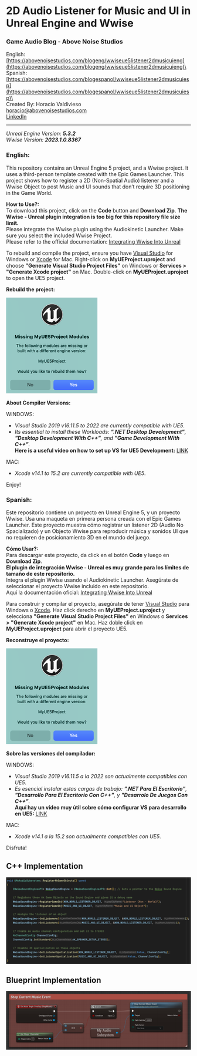 # 2D Audio Listener for Music and UI in Unreal Engine and Wwise
### Game Audio Blog - Above Noise Studios
English: [https://abovenoisestudios.com/blogeng/wwiseue5listener2dmusicuieng](https://abovenoisestudios.com/blogeng/wwiseue5listener2dmusicuieng)\
Spanish: [https://abovenoisestudios.com/blogespanol/wwiseue5listener2dmusicuiesp](https://abovenoisestudios.com/blogespanol/wwiseue5listener2dmusicuiesp)\
\
Created By: Horacio Valdivieso\
[horacio@abovenoisestudios.com](mailto:horacio@abovenoisestudios.com)\
[LinkedIn](https://www.linkedin.com/in/horaciovaldivieso/)

---
_Unreal Engine Version: **5.3.2**_\
_Wwise Version: **2023.1.0.8367**_

### **English:**
This repository contains an Unreal Engine 5 project, and a Wwise project.
It uses a third-person template created with the Epic Games Launcher.
This project shows how to register a 2D (Non-Spatial Audio) listener and a Wwise Object to post Music and UI sounds that don’t require 3D positioning in the Game World.

**How to Use?:**\
To download this project, click on the **Code** button and **Download Zip**.
**The Wwise - Unreal plugin integration is too big for this repository file size limit.**\
Please integrate the Wwise plugin using the Audiokinetic Launcher. Make sure you select the included Wwise Project.\
Please refer to the official documentation: [Integrating Wwise Into Unreal](https://www.audiokinetic.com/en/library/wwise_launcher/?source=InstallGuide&id=integrating_wwise_into_an_unreal_project)

To rebuild and compile the project, ensure you have [Visual Studio](https://visualstudio.microsoft.com/) for Windows or [Xcode](https://download.developer.apple.com/Developer_Tools/Xcode_13.4.1/Xcode_13.4.1.xip) for Mac.
Right-click on **MyUEProject.uproject** and choose **"Generate Visual Studio Project Files"** on Windows or **Services > "Generate Xcode project"** on Mac.
Double-click on **MyUEProject.uproject** to open the UE5 project.

**Rebuild the project:**

<img height="261" src="Images/Rebuild Project.png" width="249"/>

**About Compiler Versions:**

WINDOWS:

- _Visual Studio 2019 v16.11.5 to 2022 are currently compatible with UE5_.
- _Its essential to install these Workloads: **".NET Desktop Development"**, **"Desktop Development With C++"**, and **"Game Development With C++"**._\
  **Here is a useful video on how to set up VS for UE5 Development:** [LINK](https://youtu.be/8xJRr6Yr_LU?t=105)

MAC:
- _Xcode v14.1 to 15.2 are currently compatible with UE5_.

Enjoy!

### **Spanish:**
Este repositorio contiene un proyecto en Unreal Engine 5, y un proyecto Wwise.
Usa una maqueta en primera persona creada con el Epic Games Launcher.
Este proyecto muestra cómo registrar un listener 2D (Audio No Spacializado) y un Objecto Wwise para reproducir música y sonidos UI que no requieren de posicionamiento 3D en el mundo del juego.

**Cómo Usar?:**\
Para descargar este proyecto, da click en el botón **Code** y luego en **Download Zip**.\
**El plugin de integración Wwise - Unreal es muy grande para los límites de tamaño de este repositorio.**\
Integra el plugin Wwise usando el Audiokinetic Launcher. Asegúrate de seleccionar el proyecto Wwise incluido en este repositorio.\
Aquí la documentación oficial: [Integrating Wwise Into Unreal](https://www.audiokinetic.com/en/library/wwise_launcher/?source=InstallGuide&id=integrating_wwise_into_an_unreal_project)

Para construir y compilar el proyecto, asegúrate de tener [Visual Studio](https://visualstudio.microsoft.com/) para Windows o [Xcode](https://download.developer.apple.com/Developer_Tools/Xcode_13.4.1/Xcode_13.4.1.xip).
Haz click derecho en **MyUEProject.uproject** y selecciona **"Generate Visual Studio Project Files"** en Windows o **Services > "Generate Xcode project"** en Mac.
Haz doble click en **MyUEProject.uproject** para abrir el proyecto UE5.

**Reconstruye el proyecto:**

<img height="261" src="Images/Rebuild Project.png" width="249"/>

**Sobre las versiones del compilador:**

WINDOWS:

- _Visual Studio 2019 v16.11.5 a la 2022 son actualmente compatibles con UE5_.
- _Es esencial instalar estas cargas de trabajo: **".NET Para El Escritorio"**, **"Desarrollo Para El Escritorio Con C++"**, y **"Desarrolo De Juegos Con C++"**._\
  **Aquí hay un vídeo muy útil sobre cómo configurar VS para desarrollo en UE5:** [LINK](https://youtu.be/8xJRr6Yr_LU?t=105)

MAC:

- _Xcode v14.1 a la 15.2 son actualmente compatibles con UE5_.

Disfruta!

## C++ Implementation

![](Images/9_RegisterAkGameObjectsImp.png)

## Blueprint Implementation

![](Images/17_StopCurrentMusicEventBP.png)
